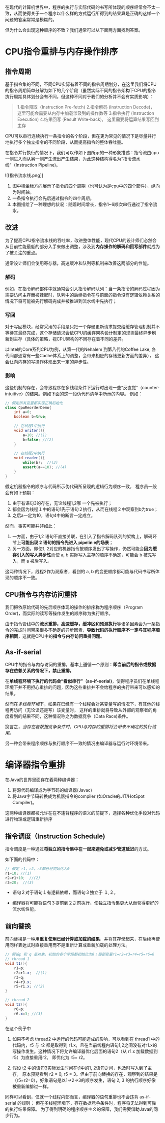 在现代的计算机世界中，程序的执行与实际代码的书写所体现的顺序经常会不太一致，从而使得关于一个程序以什么样的方式运行所得到的结果算是正确的这样一个问题的答案常常是模糊的。

但为什么会出现这种顺序的不致？我们通常可以从下面两方面找到答案。

# CPU指令重排与内存操作排序
## 指令周期
基于指令集的不同，不同CPU实际有着不同的指令周期划分，在这里我们将CPU的指令周期简单分解为如下的几个阶段（虽然实际不同的指令架构下CPU的指令执行周期具体划分会有不同，但这种不同对于我们的分析并不会有实质影响）：

  >1.指令预取（Instruction Pre-fetch)
  >2.指令解码 (Instruction Decode)， 这里可能会需要从内存中加载涉及到的操作数等
  >3.指令执行 (Instruction Execution)
  >4.结果回写 (Result Write-back)， 这里需要将运算结果写回到主存

CPU可以串行连续执行一条指令的各个阶段，但在更为常见的情况下是尽量并行地执行多个独立指令的不同阶段，从而提高指令的整体吞吐量。

在指令并行执行的情况下，我们可以作如下图所示的一种形象描述：指令流由cpu一侧进入而从另一侧产生流出产生结果，为此这种结构得名为“指令流水线”（Instruction Pipeline)。

![[指令流水线.png]]

1. 图中横坐标方向展示了指令的四个周期（也可认为是cpu中的四个部件），纵向为时间轴。
2. 一条指令执行会先后通过指令的四个周期。
3. 本图描绘了一种理想的状况：随着时间增长，指令1~6顺次串行通过了指令流水。

## 改进
为了提高CPU指令流水线的吞吐率，改进整体性能，现代CPU的设计师们必然会从目前性能最低的部分入手来做出调整，涉及到**内存操作的解码和回写部件**就成为了被关注的重点。

通常设计师们会使用寄存器，高速缓冲和队列等机制来改善这两部分的性能。

### 解码
例如，在指令解码部件中就通常会引入指令解码队列：当一条指令的解码过程因为需要访问主存而被挂起时，队列中的后续指令在与前面的指令没有逻辑依赖关系的情况下将可能被先行解码完成并被推进到流水线中先执行；

### 写回
对于写回模块，经常采用的手段是只把一个存储更新请求提交给缓存管理机制并不等待其最终完成，这个存储请求会依CPU的缓存架构设计制定的规则最终异步刷新到主存（具体的策略，视CPU架构的不同存在着不同的差异。

以Intel的Core系列CPU为例，从第一代的Nehalem 到第八代的Coffee Lake, 各代间都通常有一些Cache体系上的调整，会带来相应的存储更新方面的差异）， 这会让向内存的写操作体现出来一定的异步性。

### 影响

这些机制的存在，会导致程序在多线程条件下运行时出现一些“反直觉”（counter-intuitive）的结果。例如下面的这一段伪代码清单中所示的内容。
例如：
```java
// 假定所有变量都实现正确初始化
class CpuReorderDemo{
	int a=0;
	boolean b=true;
	
	// 在线程1中执行
	void writer(){
		a=10; //(1)
		b=false; //(2)
	}
	
	// 在线程2中执行
	void reader(){
		while(b);  //(3)
		assert(a==10); //(4)
	}
}
```

假定机器指令的顺序与代码所示伪代码所呈现的逻辑行为顺序一致， 程序员一般会有如下预期：
1. 由于有语句3的存在，无论线程1,2哪 一个先被执行；
2. 都会因为线程１中的语句1先于语句２执行，从而在线程２中观察到b为true；
3. 之后a一定为10，语句4中的断言一定成立。

然而，事实可能并非如此：
1. 一方面，由于1,2 语句不直接关联，在引入了指令解码队列的架构上，解码环节上**可能出现 2 语句的指令先进入 pipelin e的场景**；
2. 另一方面，即使1, 2对应的机器指令按顺序发出了写操作，仍然可能会**因为缓存引入的写入异步性**而使 a, b 实际写入主存的顺序不确定，可能会 b 被先写入，而 a 被后写入。

这两种情况下，线程2作为观察者，看到的 a, b 的变更顺序都可能与代码书写所体现的顺序不一致。

## CPU指令与内存访问重排
我们把依原始代码的先后顺序体现的操作的排序称为程序顺序（Program Order)，而实际的读写等操作发生的顺序称为执行顺序。

由于指令管线中的**流水重排，高速缓存，缓冲区和预测执行**等诸多因素会为一条指令的完成时间带来很多不确定的异步因素，**导致代码的执行顺序不一定与其程序顺序相同**，这就是CPU中的**指令与内存访问重排问题**。

 ## As-if-serial
CPU中的指令与内存访问的重排，基本上遵循一个原则：**即当前后的指令或数据存在依赖关系的情况下，禁止重排。**

在**单线程环境下执行的代码会“看似串行”（as-if-serial)**，使得程序员们在单线程环境下并不用担心重排的问题，因为这些重排并不会给程序的执行带来可以感知的结果。

然而在*多线程环境*下，如果在已经有一个线程会对某变量写的情况下，有其他的线程再访问（无论读还是写）该变量时， 这样的重排就将导致从外部的观察者的角度看到的结果不同，这种情况称之为数据竞争（Data Race)条件。

换言之，*当存在着数据竞争条件时，CPU与内存的重排将会带来不确定的执行结果*。

另一种会带来程序顺序与执行顺序不一致的情况由编译器与运行时环境带来。

# 编译器指令重排
在Java的世界里面存在着两种编译器：
1. 将源代码编译成为字节码的编译器(Javac)
2. 将Java字节码转换成为机器指令的compiler (如Oracle的JIT/HotSpot Compiler)。

这两种编译器都被允许在在不违背程序的语义的前提下，选择各种优化手段对代码进行物理或逻辑重新排序

## 指令调度（Instruction Schedule)
指令调度是一种通过**将独立的指令集中在一起来避免或减少管道延迟**的方式。

如下面的代码中：
```java
// 假定 r1，r2，r3都已经初始化为0
r1=10; //(1)
r2=r1+10;  //(2)
r3=20;  //(3)
```

- 语句２对于语句１有逻辑依赖，而语句３独立于 １,２。

- 编译器将可能将语句３提前到２之前执行，使独立指令集更大从而获得更好的流水线性能。


## 前向替换
前向替换是一种用**重复使用已经计算或加载的结果**，并将其存储起来，在后续再使用同样表达式时直接重用而不是重新计算或重新加载的处理方法。

```java
// 假设p 和 q 是对象，初始的各个字段都初始化为0；局部变量r1=r2=r3=r4=r5=r6=0
// thread 1
void t1(){
	r1=p;
	r2=r1.x;  //(1)
	r3=q;
	r4=r3.x;
	r5=r1.x; //(2)
}

// thread 2
void t2(){
	r6=p;
	r6.x=3; //(3)
}
```

在这个例子中
1. 如果不考虑 thread2 中运行的代码可能造成的影响，可以看到在 thread1 中的代码内，r5 与 r2 都是取得到 r1.x，且在当前线程内语句1,2之间没有对r1.x的写操作发生。这种情况下将允许编译器优化后面的语句2（从 r1.x 加载数据到 r5）为直接重用r2， 即优化为 r5= r2。

2. 假设 t2 中的语句3实际发生时间在t1中的1, 2语句之间，也及时写入到了主存， 原本预期看到 r2 = 0, r5 = 3。但由于前向替换的存在，观察到的结果是（r5=r2=0），好象语句是以1->2->3的顺序发生，语句 2, 3 的执行顺序好像被重新编排过一样。


同样可以看到，仅就一个线程内部而言，编译器的语句重排也不会违背 as-if-serial 的规则；
但在多线程环境下，存在数据竞争条件时，程序将无法得到可靠的执行结果保障。
为了得到明确的程序顺序主义的保障，我们需要借助Java的同步行为。